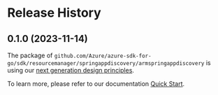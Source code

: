 # Release History

## 0.1.0 (2023-11-14)

The package of `github.com/Azure/azure-sdk-for-go/sdk/resourcemanager/springappdiscovery/armspringappdiscovery` is using our [next generation design principles](https://azure.github.io/azure-sdk/general_introduction.html).

To learn more, please refer to our documentation [Quick Start](https://aka.ms/azsdk/go/mgmt).